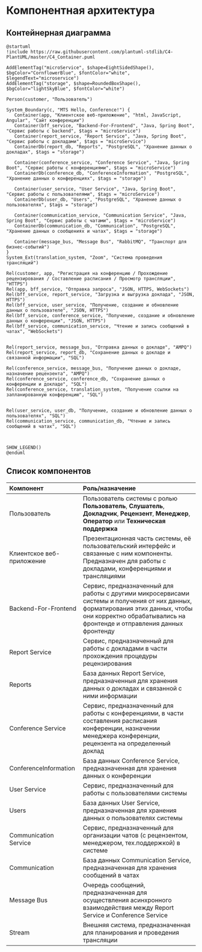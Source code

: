 # Компонентная архитектура
<!-- Состав и взаимосвязи компонентов системы между собой и внешними системами с указанием протоколов, ключевые технологии, используемые для реализации компонентов.
Диаграмма контейнеров C4 и текстовое описание. 
Подробнее: https://confluence.mts.ru/pages/viewpage.action?pageId=375783368
-->
## Контейнерная диаграмма

```plantuml
@startuml
!include https://raw.githubusercontent.com/plantuml-stdlib/C4-PlantUML/master/C4_Container.puml

AddElementTag("microService", $shape=EightSidedShape(), $bgColor="CornflowerBlue", $fontColor="white", $legendText="microservice")
AddElementTag("storage", $shape=RoundedBoxShape(), $bgColor="lightSkyBlue", $fontColor="white")

Person(customer, "Пользователь")

System_Boundary(c, "MTS Hello, Conference!") {
   Container(app, "Клиентское веб-приложение", "html, JavaScript, Angular", "Сайт конференции")
   Container(bff_service, "Backend-For-Frontend", "Java, Spring Boot", "Сервис работы с backend", $tags = "microService") 
   Container(report_service, "Report Service", "Java, Spring Boot", "Сервис работы с докладами", $tags = "microService")      
   ContainerDb(report_db, "Reports", "PostgreSQL", "Хранение данных о докладах", $tags = "storage")
   
   Container(conference_service, "Conference Service", "Java, Spring Boot", "Сервис работы с конференциями", $tags = "microService")      
   ContainerDb(conference_db, "ConferenceInformation", "PostgreSQL", "Хранение данных о конференциях", $tags = "storage")

   Container(user_service, "User Service", "Java, Spring Boot", "Сервис работы с пользователями", $tags = "microService")      
   ContainerDb(user_db, "Users", "PostgreSQL", "Хранение данных о пользователях", $tags = "storage")

   Container(communication_service, "Communication Service", "Java, Spring Boot", "Сервис работы с чатами", $tags = "microService")      
   ContainerDb(communication_db, "Communication", "PostgreSQL", "Хранение данных о сообщениях и чатах", $tags = "storage")
    
   Container(message_bus, "Message Bus", "RabbitMQ", "Транспорт для бизнес-событий")
}
System_Ext(translation_system, "Zoom", "Система проведения трансляций")  

Rel(customer, app, "Регистрация на конференцию / Прохождение рецензирования / Составление расписания / Просмотр трансляции", "HTTPS")
Rel(app, bff_service, "Отправка запроса", "JSON, HTTPS, WebSockets")
Rel(bff_service, report_service, "Загрузка и выгрузка доклада", "JSON, HTTPS")
Rel(bff_service, user_service, "Получение, создание и обновление данных о пользователе", "JSON, HTTPS")
Rel(bff_service, conference_service, "Получение, создание и обновление данных о конференции", "JSON, HTTPS")
Rel(bff_service, communication_service, "Чтение и запись сообщений в чатах", "WebSockets")


Rel(report_service, message_bus, "Отправка данных о докладе", "AMPQ")
Rel(report_service, report_db, "Сохранение данных о докладе и связанной информации", "SQL")

Rel(conference_service, message_bus, "Получение данных о докладе, назначение рецензента", "AMPQ")
Rel(conference_service, conference_db, "Сохранение данных о конференции и докладе", "SQL")
Rel(conference_service, translation_system, "Получение ссылки на запланированную конференцию", "SQL")


Rel(user_service, user_db, "Получение, создание и обновление данных о пользователях", "SQL")
Rel(communication_service, communication_db, "Чтение и запись сообщений в чатах", "SQL")



SHOW_LEGEND()
@enduml
```

## Список компонентов
| Компонент             | Роль/назначение                  |
|:----------------------|:---------------------------------|
| Пользователь | Пользователь системы с ролью **Пользователь**, **Слушатель**, **Докладчик**, **Рецензент**, **Менеджер**, **Оператор** или **Техническая поддержка** |
| Клиентское веб-приложение | Презентационная часть системы, её пользовательский интерфейс и связанные с ним компоненты. Предназначен для работы с докладами, конференциями и трансляциями |
| Backend-For-Frontend | Сервис, предназначенный для работы с другими микросервисами системы и получения от них данных, форматирования этих данных, чтобы они корректно обрабатывались на фронтенде и отправления данных фронтенду |
| Report Service | Сервис, предназначенный для работы с докладами в части прохождения процедуры рецензирования |
| Reports | База данных Report Service, предназначенныя для хранения данных о докладах и связанной с ними информации |
| Conference Service | Сервис, предназначенный для работы с конференциями, в части составления расписания конференции, назначении менеджера конференции, рецензента на определенный доклад |
| ConferenceInformation | База данных Conference Service, предназначенная для хранения данных о конференции|
| User Service | Сервис, предназначенный для работы с пользователями системы |
| Users | База данных User Service, предназначенная для хранения данных о пользователях системы |
| Communication Service | Сервис, предназначенный для организации чатов (с рецензентом, менеджером, тех.поддержкой) в системе |
| Communication | База данных Communication Service, предназначенная для хранения сообщений в чатах |
| Message Bus | Очередь сообщений, предназначенная для осуществления асинхронного взаимодействия между Report Service и Conference Service |
| Stream | Внешняя система, предназначенная для планирования и проведения трансляции |

